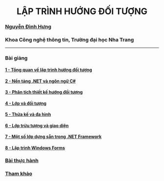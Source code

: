 <h1 align="center"> 
LẬP TRÌNH HƯỚNG ĐỐI TƯỢNG
</h1>

### [Nguyễn Đình Hưng](https://nd-hung.github.io/)

### Khoa Công nghệ thông tin, Trường đại học Nha Trang
------------------

### Bài giảng
#### [1 - Tổng quan về lập trình hướng đối tượng](https://github.com/nd-hung/OOP/tree/main/LectureNotes/01-Overview) 

#### [2 - Nền tảng .NET và ngôn ngữ C#](https://github.com/nd-hung/OOP/tree/main/LectureNotes/02-CSharp) 

#### [3 - Phân tích thiết kế hướng đối tượng](https://github.com/nd-hung/OOP/tree/main/LectureNotes/03-OOP-Analysis-and-Design) 

#### [4 - Lớp và đối tượng](https://github.com/nd-hung/OOP/tree/main/LectureNotes/04-Classes-and-Objects) 

#### [5 - Thừa kế và đa hình](https://github.com/nd-hung/OOP/tree/main/LectureNotes/05-Inheritance) 

#### [6 - Lớp trừu tượng và giao diện ](https://github.com/nd-hung/OOP/tree/main/LectureNotes/06-Abstract-Classes) 

#### [7 - Một số lớp dựng sẵn trong .NET Framework](https://github.com/nd-hung/OOP/tree/main/LectureNotes/07.NET-Built-in-Classes) 

#### [8 - Lập trình Windows Forms](https://github.com/nd-hung/OOP/tree/main/LectureNotes/08-Windows-Forms-Apps) 

### [Bài thực hành]()

### [Tham khảo]()